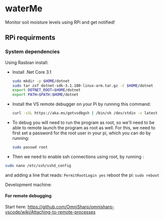 # waterMe

Monitor soil moisture levels using RPi and get notified!

## RPi requirments

### System dependencies

Using Rasbian install:

- Install .Net Core 3.1

    ```bash
    sudo mkdir -p $HOME/dotnet
    sudo tar zxf dotnet-sdk-3.1.100-linux-arm.tar.gz -C $HOME/dotnet
    export DOTNET_ROOT=$HOME/dotnet
    export PATH=$PATH:$HOME/dotnet
    ```

- Install the VS remote debugger on your Pi by running this command:

    ```bash
    curl -sSL https://aka.ms/getvsdbgsh | /bin/sh /dev/stdin -v latest -l ~/vsdbg
    ```

- To debug you will need to run the program as root, so we'll need to be able to remote launch the program as root as well. For this, we need to first set a password for the root user in your pi, which you can do by running:

    ```bash
    sudo passwd root
    ```

- Then we need to enable ssh connections using root, by running :

```bash
sudo nano /etc/ssh/sshd_config
```

and adding a line that reads:
`PermitRootLogin yes`
reboot the pi: `sudo reboot`

Development machine:


#### For remote debugging

 Start here: https://github.com/OmniSharp/omnisharp-vscode/wiki/Attaching-to-remote-processes
